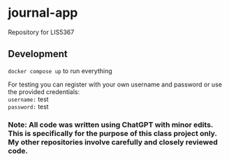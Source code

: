 # journal-app
Repository for LIS5367

## Development
`docker compose up` to run everything

For testing you can register with your own username and password or use the provided credentials:\
`username:` test\
`password:` test

### Note: All code was written using ChatGPT with minor edits. This is specifically for the purpose of this class project only. My other repositories involve carefully and closely reviewed code.
